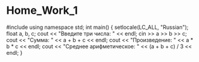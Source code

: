 # Home_Work_1
#include <iostream>
using namespace std;
int main()
{
	setlocale(LC_ALL, "Russian");
	float a, b, c;
	cout << "Введите три числа: " << endl;
	cin >> a >> b >> c;
	cout << "Сумма: " << a + b + c << endl;
	cout << "Произведение: " << a * b * c << endl;
	cout << "Среднее арифметическое: " << (a + b + c) / 3 << endl;
}
